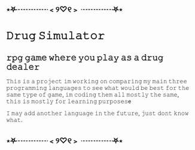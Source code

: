 
## ⋆⛧┈┈┈┈﹤୨♡୧﹥ ┈┈┈┈⛧⋆
# 𝙳𝚛𝚞𝚐 𝚂𝚒𝚖𝚞𝚕𝚊𝚝𝚘𝚛
## 𝚛𝚙𝚐 𝚐𝚊𝚖𝚎 𝚠𝚑𝚎𝚛𝚎 𝚢𝚘𝚞 𝚙𝚕𝚊𝚢 𝚊𝚜 𝚊 𝚍𝚛𝚞𝚐 𝚍𝚎𝚊𝚕𝚎𝚛

𝚃𝚑𝚒𝚜 𝚒𝚜 𝚊 𝚙𝚛𝚘𝚓𝚎𝚌𝚝 𝚒𝚖 𝚠𝚘𝚛𝚔𝚒𝚗𝚐 𝚘𝚗 𝚌𝚘𝚖𝚙𝚊𝚛𝚒𝚗𝚐 𝚖𝚢 𝚖𝚊𝚒𝚗 𝚝𝚑𝚛𝚎𝚎 𝚙𝚛𝚘𝚐𝚛𝚊𝚖𝚖𝚒𝚗𝚐 𝚕𝚊𝚗𝚐𝚞𝚊𝚐𝚎𝚜 𝚝𝚘 𝚜𝚎𝚎 𝚠𝚑𝚊𝚝 𝚠𝚘𝚞𝚕𝚍 𝚋𝚎 𝚋𝚎𝚜𝚝 𝚏𝚘𝚛 𝚝𝚑𝚎 𝚜𝚊𝚖𝚎 𝚝𝚢𝚙𝚎 𝚘𝚏 𝚐𝚊𝚖𝚎,
𝚒𝚖 𝚌𝚘𝚍𝚒𝚗𝚐 𝚝𝚑𝚎𝚖 𝚊𝚕𝚕 𝚖𝚘𝚜𝚝𝚕𝚢 𝚝𝚑𝚎 𝚜𝚊𝚖𝚎, 𝚝𝚑𝚒𝚜 𝚒𝚜 𝚖𝚘𝚜𝚝𝚕𝚢 𝚏𝚘𝚛 𝚕𝚎𝚊𝚛𝚗𝚒𝚗𝚐 𝚙𝚞𝚛𝚙𝚘𝚜𝚎𝚜e


𝙸 𝚖𝚊𝚢 𝚊𝚍𝚍 𝚊𝚗𝚘𝚝𝚑𝚎𝚛 𝚕𝚊𝚗𝚐𝚞𝚊𝚐𝚎 𝚒𝚗 𝚝𝚑𝚎 𝚏𝚞𝚝𝚞𝚛𝚎, 𝚓𝚞𝚜𝚝 𝚍𝚘𝚗𝚝 𝚔𝚗𝚘𝚠 𝚠𝚑𝚊𝚝.

## ⋆⛧┈┈┈┈﹤୨♡୧﹥ ┈┈┈┈⛧⋆
